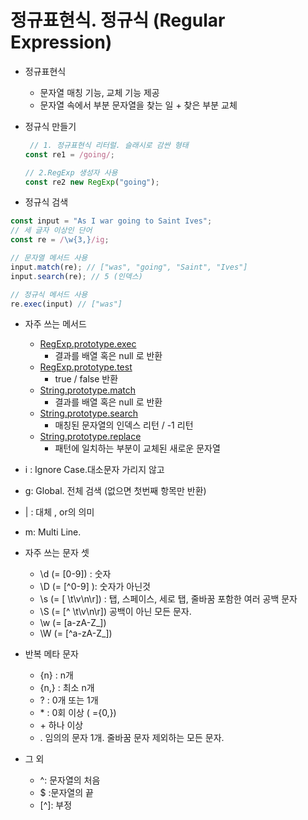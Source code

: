 # 정규표현식. 정규식 (Regular Expression)
-  정규표현식
   -  문자열 매칭 기능, 교체 기능 제공
   -  문자열 속에서 부분 문자열을 찾는 일 + 찾은 부분 교체

- 정규식 만들기
  ```javascript
   // 1. 정규표현식 리터럴. 슬래시로 감싼 형태
  const re1 = /going/;

  // 2.RegExp 생성자 사용
  const re2 new RegExp("going"); 
  ```

- 정규식 검색
```js
const input = "As I war going to Saint Ives";
// 세 글자 이상인 단어
const re = /\w{3,}/ig;

// 문자열 메서드 사용
input.match(re); // ["was", "going", "Saint", "Ives"]
input.search(re); // 5 (인덱스)

// 정규식 메서드 사용
re.exec(input) // ["was"]
```

- 자주 쓰는 메서드
  - [RegExp.prototype.exec](https://developer.mozilla.org/ko/docs/Web/JavaScript/Reference/Global_Objects/RegExp/exec)
    - 결과를 배열 혹은 null 로 반환
  - [RegExp.prototype.test](https://developer.mozilla.org/ko/docs/Web/JavaScript/Reference/Global_Objects/RegExp/test)
    - true / false 반환
  - [String.prototype.match](https://developer.mozilla.org/ko/docs/Web/JavaScript/Reference/Global_Objects/String/match)
    - 결과를 배열 혹은 null 로 반환
  - [String.prototype.search](https://developer.mozilla.org/ko/docs/Web/JavaScript/Reference/Global_Objects/String/search)
    - 매칭된 문자열의 인덱스 리턴 / -1 리턴
  - [String.prototype.replace](https://developer.mozilla.org/ko/docs/Web/JavaScript/Reference/Global_Objects/String/replace)
    - 패턴에 일치하는 부분이 교체된 새로운 문자열

- i : Ignore Case.대소문자 가리지 않고 
- g: Global. 전체 검색 (없으면 첫번째 항목만 반환)
- | : 대체 , or의 의미
- m: Multi Line.
- 자주 쓰는 문자 셋
  - \d  (= [0-9]) : 숫자
  - \D (= [^0-9] ): 숫자가 아닌것
  - \s (= [ \t\v\n\r]) : 탭, 스페이스, 세로 탭, 줄바꿈 포함한 여러 공백 문자
  - \S (= [^ \t\v\n\r])  공백이 아닌 모든 문자.
  - \w (= [a-zA-Z_])
  - \W (= [^a-zA-Z_])
- 반복 메타 문자
  - {n} : n개
  - {n,} : 최소 n개 
  - ? : 0개 또는 1개
  - \* :  0회 이상  ( ={0,})
  - \+ 하나 이상
  - . 임의의 문자 1개. 줄바꿈 문자 제외하는 모든 문자.
- 그 외
  - ^: 문자열의 처음
  - $ :문자열의 끝
  - \[^]: 부정
